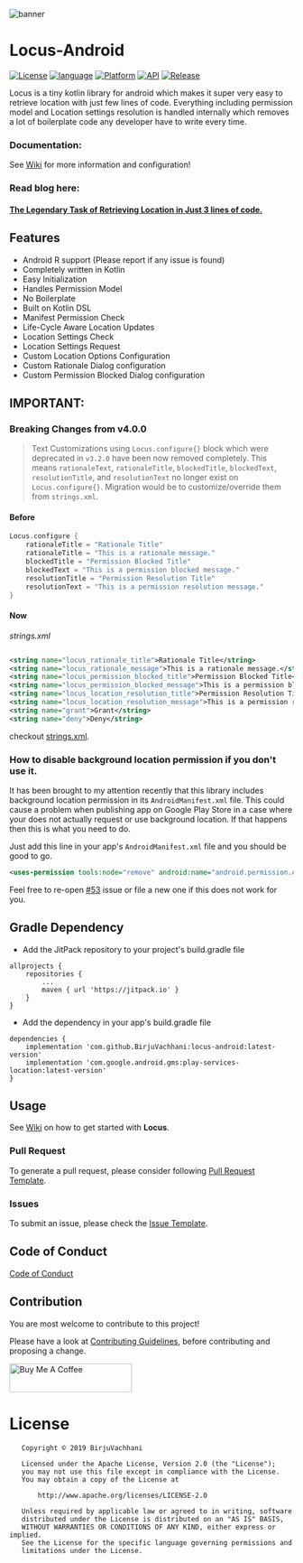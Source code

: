 ![banner](https://github.com/BirjuVachhani/locus-android/blob/master/new_banner.png)

# Locus-Android

[![License](https://img.shields.io/badge/License-Apache%202.0-2196F3.svg?style=for-the-badge)](https://opensource.org/licenses/Apache-2.0)
[![language](https://img.shields.io/github/languages/top/BirjuVachhani/location-extension-android.svg?style=for-the-badge&colorB=f18e33)](https://kotlinlang.org/)
[![Platform](https://img.shields.io/badge/Platform-Android-green.svg?style=for-the-badge)](https://www.android.com/)
[![API](https://img.shields.io/badge/API-16%2B-F44336.svg?style=for-the-badge)](https://android-arsenal.com/api?level=16)
[![Release](https://jitpack.io/v/BirjuVachhani/locus-android.svg?style=flat-square)](https://jitpack.io/BirjuVachhani/locus-android)

Locus is a tiny kotlin library for android which makes it super very easy to retrieve location with just few lines of
code. Everything including permission model and Location settings resolution is handled internally which removes a lot
of boilerplate code any developer have to write every time.

### Documentation:

See [Wiki](https://github.com/BirjuVachhani/locus-android/wiki) for more information and configuration!

### Read blog here:

#### [The Legendary Task of Retrieving Location in Just 3 lines of code.](https://birju.dev/posts/retrieve-location-in-just-3-lines-android/)

## Features

* Android R support (Please report if any issue is found)
* Completely written in Kotlin
* Easy Initialization
* Handles Permission Model
* No Boilerplate
* Built on Kotlin DSL
* Manifest Permission Check
* Life-Cycle Aware Location Updates
* Location Settings Check
* Location Settings Request
* Custom Location Options Configuration
* Custom Rationale Dialog configuration
* Custom Permission Blocked Dialog configuration

## IMPORTANT:

### Breaking Changes from v4.0.0

> Text Customizations using `Locus.configure{}` block which were deprecated in `v3.2.0` have been now removed completely. This means `rationaleText`, `rationaleTitle`, `blockedTitle`, `blockedText`, `resolutionTitle`, and `resolutionText` no longer exist on `Locus.configure{}`. Migration would be to customize/override them from `strings.xml`.

#### Before

```kotlin
Locus.configure {
    rationaleTitle = "Rationale Title"
    rationaleTitle = "This is a rationale message."
    blockedTitle = "Permission Blocked Title"
    blockedText = "This is a permission blocked message."
    resolutionTitle = "Permission Resolution Title"
    resolutionText = "This is a permission resolution message."
}
```

#### Now

*strings.xml*

```xml

<string name="locus_rationale_title">Rationale Title</string>
<string name="locus_rationale_message">This is a rationale message.</string>
<string name="locus_permission_blocked_title">Permission Blocked Title</string>
<string name="locus_permission_blocked_message">This is a permission blocked message.</string>
<string name="locus_location_resolution_title">Permission Resolution Title</string>
<string name="locus_location_resolution_message">This is a permission resolution message.</string>
<string name="grant">Grant</string>
<string name="deny">Deny</string>
```

checkout [strings.xml](https://github.com/BirjuVachhani/locus-android/blob/master/app/src/main/res/values/strings.xml).

### How to disable background location permission if you don't use it.

It has been brought to my attention recently that this library includes background location permission in its `AndroidManifest.xml` file. This could cause a problem when publishing app on Google Play Store in a case where your does not actually request or use background location. If that happens then this is what you need to do.

Just add this line in your app's `AndroidManifest.xml` file and you should be good to go.
```xml
<uses-permission tools:node="remove" android:name="android.permission.ACCESS_BACKGROUND_LOCATION" />
```

Feel free to re-open [#53](https://github.com/BirjuVachhani/locus-android/issues/53) issue or file a new one if this does not work for you.

## Gradle Dependency

* Add the JitPack repository to your project's build.gradle file

```
allprojects {
    repositories {
        ...
        maven { url 'https://jitpack.io' }
    }
}
```

* Add the dependency in your app's build.gradle file

```
dependencies {
    implementation 'com.github.BirjuVachhani:locus-android:latest-version'
    implementation 'com.google.android.gms:play-services-location:latest-version'
}
```

## Usage

See [Wiki](https://github.com/BirjuVachhani/locus-android/wiki) on how to get started with **Locus**.

### Pull Request

To generate a pull request, please consider
following [Pull Request Template](https://github.com/BirjuVachhani/locus-android/blob/master/PULL_REQUEST_TEMPLATE.md).

### Issues

To submit an issue, please check
the [Issue Template](https://github.com/BirjuVachhani/locus-android/blob/master/ISSUE_TEMPLATE.md).

Code of Conduct
---
[Code of Conduct](https://github.com/BirjuVachhani/locus-android/blob/master/CODE_OF_CONDUCT.md)

## Contribution

You are most welcome to contribute to this project!

Please have a look
at [Contributing Guidelines](https://github.com/BirjuVachhani/locus-android/blob/master/CONTRIBUTING.md), before
contributing and proposing a change.

<a href="https://www.buymeacoffee.com/birjuvachhani" target="_blank"><img src="https://cdn.buymeacoffee.com/buttons/default-blue.png" alt="Buy Me A Coffee" style="height: 51px !important;width: 217px !important;" ></a>

# License

```
   Copyright © 2019 BirjuVachhani

   Licensed under the Apache License, Version 2.0 (the "License");
   you may not use this file except in compliance with the License.
   You may obtain a copy of the License at

       http://www.apache.org/licenses/LICENSE-2.0

   Unless required by applicable law or agreed to in writing, software
   distributed under the License is distributed on an "AS IS" BASIS,
   WITHOUT WARRANTIES OR CONDITIONS OF ANY KIND, either express or implied.
   See the License for the specific language governing permissions and
   limitations under the License.
```
